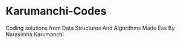 # Karumanchi-Codes
Coding solutions from Data Structures And Algorithms Made Eas By Narasimha Karumanchi
